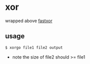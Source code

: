 # xor

wrapped above [fastxor](https://pkg.go.dev/github.com/lukechampine/fastxor)

## usage
```cmd
$ xorgo file1 file2 output
```
- note the size of file2 should >= file1